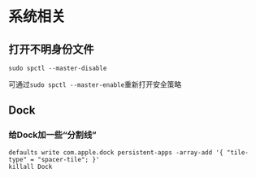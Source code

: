 # 系统相关

## 打开不明身份文件

`sudo spctl --master-disable`

可通过`sudo spctl --master-enable`重新打开安全策略

## Dock

### 给Dock加一些“分割线”

```
defaults write com.apple.dock persistent-apps -array-add '{ "tile-type" = "spacer-tile"; }'
killall Dock
```